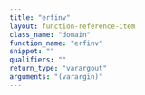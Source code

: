 ```yaml
---
title: "erfinv"
layout: function-reference-item
class_name: "domain"
function_name: "erfinv"
snippet: ""
qualifiers: ""
return_type: "varargout"
arguments: "(varargin)"
---
```


<pre class="help-text"></pre>